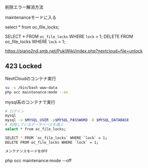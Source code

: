 削除エラー解消方法


maintenanceモードに入る

select * from oc_file_locks;

SELECT * FROM `oc_file_locks` WHERE `lock` = 1;
DELETE FROM oc_file_locks WHERE `lock` = 1;

https://piano2nd.smb.net/PukiWiki/index.php?nextcloud+file+unlock

## 423 Locked

NextCloudのコンテナ実行

```bash
su -s /bin/bash www-data
php occ maintenance:mode --on
```

mysql系のコンテナで実行

```bash
# ログイン
mysql
mysql -u $MYSQL_USER -p$MYSQL_PASSWORD -D $MYSQL_DATABASE
# 利用しているデータベースを選ぶ
select * from oc_file_locks;

SELECT * FROM `oc_file_locks` WHERE `lock` = 1;
DELETE FROM oc_file_locks WHERE `lock` = 1;

メンテナンスモードをOFF
```
php occ maintenance:mode --off
```